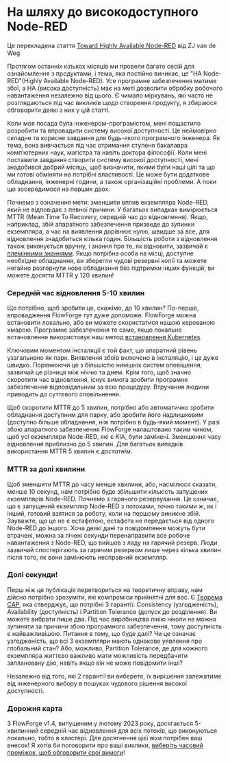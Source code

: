 # На шляху до високодоступного Node-RED

Це перекладена стаття [Toward Highly Available Node-RED](https://flowforge.com/blog/2023/02/highly-available-node-red/) від ZJ van de Weg

Протягом останніх кількох місяців ми провели багато сесій для ознайомлення з продуктами, і тема, яка постійно виникає, це "HA Node-RED"(Highly Available Node-RED). Усе програмне забезпечення матиме збої, а HA (висока доступність) має на меті дозволити обробку робочого навантаження незалежно від цього. Є чимало міркувань, які часто не розглядаються під час викликів щодо створення продукту, я збираюся обговорити деякі з них у цій статті.

Коли моя посада була інженером-програмістом, мені пощастило розробити та впровадити систему високої доступності. Це неймовірно складне та корисне завдання для будь-якого програмного інженера. Як тема, вона вивчається під час отримання ступеня бакалавра комп’ютерних наук, магістра та навіть доктора філософії. Коли мені поставили завдання створити систему високої доступності, мені знадобився добрий місяць, щоб визначити, якими були наші цілі та що ми готові обміняти на потрібні властивості. Це може бути додаткове обладнання, інженерні години, а також організаційні проблеми. А поки що зосередимося на перших двох.

Почнемо з означення мети: зменшити вплив екземпляра Node-RED, який не відповідає з певної причини. У багатьох випадках вимірюється MTTR (Mean Time To Recovery, середній час до відновлення). Якщо, наприклад, збій апаратного забезпечення призведе до зупинки екземпляра, а час на виявлення дорівнює нулю, швидше за все, для відновлення знадобиться кілька годин. Більшість роботи з відновлення також виконується вручну, і знання про те, як відновити, зазвичай є [племінними знаннями](https://en.wikipedia.org/wiki/Tribal_knowledge). Якщо потрібна особа на місці, доступне необхідне обладнання, ви зберегли чудові резервні копії та можете негайно розгорнути нове обладнання без підтримки інших функцій, ви можете досягти MTTR у 120 хвилин!

### Середній час відновлення 5-10 хвилин 

Що потрібно, щоб зробити це, скажімо, до 10 хвилин? По-перше, впровадження FlowForge тут дуже допоможе. FlowForge можна встановити локально, або ви можете скористатися нашою керованою хмарою. Програмне забезпечення те саме, якщо локальне встановлення використовує наш метод [встановлення Kubernetes](https://flowforge.com/docs/install/kubernetes/).

Ключовим моментом інсталяції є той факт, що апаратний рівень узагальнено як парк. Виявлення збоїв включено в інсталяцію, і це дуже швидко. Порівнюючи це з більшістю нинішніх систем оповіщення, зазвичай це різниця між ніччю та днем. Крім того, щоб значно скоротити час відновлення, існує вимога зробити програмне забезпечення відповідальним за всю процедуру. Втручання людини приводить до суттєвого сповільнення.

Щоб скоротити MTTR до 5 хвилин, потрібно або автоматично зробити обладнання доступним для парку, або зробити його надлишковим (доступно більше обладнання, ніж потрібно в будь-який момент). У разі збою апаратного забезпечення FlowForge налаштовано таким чином, щоб усі екземпляри Node-RED, які є KIA, були замінені. Зменшення часу відновлення приблизно до 5 хвилин. Для багатьох випадків використання MTTR 5 хвилин є *достатнім*.

### MTTR за долі хвилини

Щоб зменшити MTTR до часу менше хвилини, або, насмілюся сказати, менше 10 секунд, нам потрібно буде збільшити кількість запущених екземплярів Node-RED. Почнемо з гарячого резервування. Це означає, що є запущений екземпляр Node-RED з потоками, точно такими ж, як і інший, готовий взятися за роботу, коли на першому виникне збій. Зауважте, що це не є естафетою, естафета не передається від одного Node-RED до іншого. Хоча деякі дані та повідомлення можуть бути втрачені, можна за лічені секунди перенаправити все робоче навантаження з Node-RED, що вийшов з ладу на гарячий резерв. Люди зазвичай спостерігають за гарячим резервом лише через кілька хвилин після того, як вони замінюють несправний екземпляр.

### Долі секунди!

Перш ніж ця публікація перетвориться на теоретичну вправу, нам дійсно потрібно зрозуміти, які компроміси прийнятні для вас. Є [Теорема CAP](https://en.wikipedia.org/wiki/CAP_theorem), яка стверджує, що потрібні 3 гарантії: Consistency (узгодженість), Availability (доступність) і Partition Tolerance (допуск до розділення). Ви можете вибрати лише два. Під час виробництва лінію ніколи не можна зупиняти за причини збою програмного забезпечення, тому доступність є найважливішою. Питання в тому, що буде далі? Чи це означає узгодженість, що всі 3 екземпляри мають однакове уявлення про глобальний стан? Або, можливо, Partition Tolerance, де для кожного екземпляра життєво важливо мати можливість передбачити заплановану дію, навіть якщо він не може повідомити інші?

Незалежно від того, які 2 гарантії ви виберете, їх вирішення залежатиме від інженерного вибору в пошуках чудового рішення високої доступності.

### Дорожня карта

З FlowForge v1.4, випущеним у лютому 2023 року, досягається 5-хвилинний середній час відновлення для всіх потоків, що виконуються локально, тобто в кластері. Для досягнення цієї віхи потрібен ваш внесок! Я хотів би поговорити про ваші виклики, [виберіть часовий проміжок, щоб обговорити свої вимоги](https://meetings-eu1.hubspot.com/zeger-jan)!